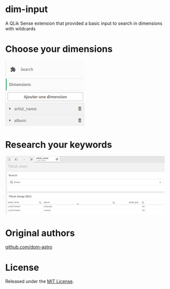 # dim-input
A QLik Sense extension that provided a basic input to search in dimensions with wildcards


# Choose your dimensions
<img src="Dimensions.png" />

# Research your keywords
<img src="Search.png" />

# Original authors
[github.com/dom-astro](https://github.com/dom-astro)

# License
Released under the [MIT License](LICENSE).
